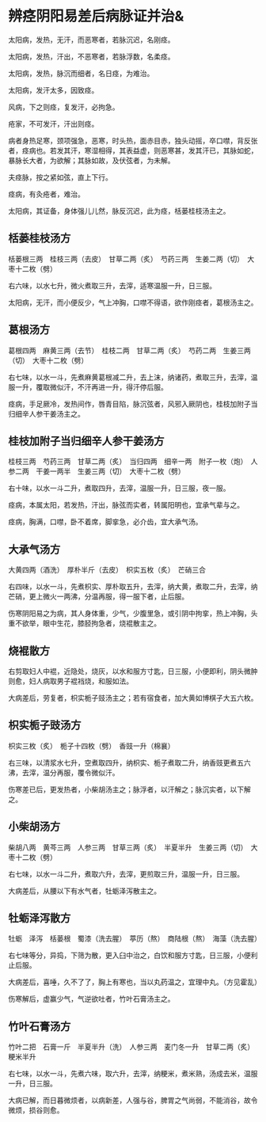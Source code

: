 # 辨痉阴阳易差后病脉证并治&



太阳病，发热，无汗，而恶寒者，若脉沉迟，名刚痉。

太阳病，发热，汗出，不恶寒者，若脉浮数，名柔痉。

太阳病，发热，脉沉而细者，名日痉，为难治。

太阳病，发汗太多，因致痉。

风病，下之则痉，复发汗，必拘急。

疮家，不可发汗，汗出则痉。

病者身热足寒，颈项强急，恶寒，时头热，面赤目赤，独头动摇，卒口噤，背反张者，痉病也。若发其汗，寒湿相得，其表益虚，则恶寒甚，发其汗已，其脉如蛇，暴脉长大者，为欲解；其脉如故，及伏弦者，为未解。

夫痉脉，按之紧如弦，直上下行。

痉病，有灸疮者，难治。

太阳病，其证备，身体强儿儿然，脉反沉迟，此为痉，栝蒌桂枝汤主之。

## 栝蒌桂枝汤方　

栝蒌根三两　桂枝三两（去皮）　甘草二两（炙）　芍药三两　生姜二两（切）　大枣十二枚（劈）

右六味，以水七升，微火煮取三升，去滓，适寒温服一升，日三服。

太阳病，无汗，而小便反少，气上冲胸，口噤不得语，欲作刚痉者，葛根汤主之。

## 葛根汤方

葛根四两　麻黄三两（去节）　桂枝二两　甘草二两（炙）　芍药二两　生姜三两（切）　大枣十二枚（劈）

右七味，以水一斗，先煮麻黄葛根减二升，去上沫，纳诸药，煮取三升，去滓，温服一升，覆取微似汗，不汗再进一升，得汗停后服。

痉病，手足厥冷，发热间作，唇青目陷，脉沉弦者，风邪入厥阴也，桂枝加附子当归细辛人参干姜汤主之。

## 桂枝加附子当归细辛人参干姜汤方

桂枝三两　芍药三两　甘草二两（炙）　当归四两　细辛一两　附子一枚（炮）　人参二两　干姜一两半　生姜三两（切）　大枣十二枚（劈）

右十味，以水一斗二升，煮取四升，去滓，温服一升，日三服，夜一服。

痉病，本属太阳，若发热，汗出，脉弦而实者，转属阳明也，宜承气辈与之。

痉病，胸满，口噤，卧不着席，脚挛急，必介齿，宜大承气汤。

## 大承气汤方

大黄四两（酒洗）　厚朴半斤（去皮）　枳实五枚（炙）　芒硝三合

右四味，以水一斗，先煮枳实、厚朴取五升，去滓，纳大黄，煮取二升，去滓，纳芒硝，更上微火一两沸，分温再服，得一服下者，止后服。

伤寒阴阳易之为病，其人身体重，少气，少腹里急，或引阴中拘挛，热上冲胸，头重不欲举，眼中生花，膝胫拘急者，烧裩散主之。

## 烧裩散方

右剪取妇人中裩，近隐处，烧灰，以水和服方寸匙，日三服，小便即利，阴头微肿则愈，妇人病取男子裩裆烧，和服如法。

大病差后，劳复者，枳实栀子豉汤主之；若有宿食者，加大黄如博棋子大五六枚。

## 枳实栀子豉汤方

枳实三枚（炙）　栀子十四枚（劈）　香豉一升（棉襄）

右三味，以清浆水七升，空煮取四升，纳枳实、栀子煮取二升，纳香豉更煮五六沸，去滓，温分再服，覆令微似汗。

伤寒差已后，更发热者，小柴胡汤主之；脉浮者，以汗解之；脉沉实者，以下解之。

## 小柴胡汤方

柴胡八两　黄芩三两　人参三两　甘草三两（炙）　半夏半升　生姜三两（切）　大枣十二枚（劈）

右七味，以水一斗二升，煮取六升，去滓，更煎取三升，温服一升，日三服。

大病差后，从腰以下有水气者，牡蛎泽泻散主之。

## 牡蛎泽泻散方

牡蛎　泽泻　栝蒌根　蜀漆（洗去腥）　葶历（熬）　商陆根（熬）　海藻（洗去腥）

右七味等分，异捣，下筛为散，更入臼中治之，白饮和服方寸匙，日三服，小便利止后服。

大病差后，喜唾，久不了了，胸上有寒也，当以丸药温之，宜理中丸。（方见霍乱）

伤寒解后，虚赢少气，气逆欲吐者，竹叶石膏汤主之。

## 竹叶石膏汤方

竹叶二把　石膏一斤　半夏半升（洗）　人参三两　麦门冬一升　甘草二两（炙）　粳米半升

右七味，以水一斗，先煮六味，取六升，去滓，纳粳米，煮米熟，汤成去米，温服一升，日三服。

大病已解，而日暮微烦者，以病新差，人强与谷，脾胃之气尚弱，不能消谷，故令微烦，损谷则愈。